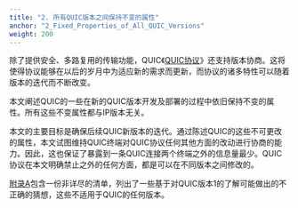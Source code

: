 ```yaml
---
title: "2. 所有QUIC版本之间保持不变的属性"
anchor: "2_Fixed_Properties_of_All_QUIC_Versions"
weight: 200
---
```


除了提供安全、多路复用的传输功能，QUIC《[QUIC协议](#QUIC_TRANSPORT)》还支持版本协商。这将使得协议能够在以后的岁月中为适应新的需求而更新，而协议的诸多特性可以随着版本的迭代而不断改变。

本文阐述QUIC的一些在新的QUIC版本开发及部署的过程中依旧保持不变的属性。所有这些不变属性都与IP版本无关。

本文的主要目标是确保后续QUIC新版本的迭代。通过陈述QUIC的这些不可更改的属性，本文试图维持QUIC终端对QUIC协议任何其他方面的改动进行协商的能力。因此，这也保证了暴露到一条QUIC连接两个终端之外的信息量最少。QUIC协议在本文明确禁止之外的任何方面，都是可以在不同版本之间修改的。

[附录A](#Appendix_A_Incorrect_Assumptions)包含一份非详尽的清单，列出了一些基于对QUIC版本1的了解可能做出的不正确的猜想，这些不适用于QUIC的任何版本。